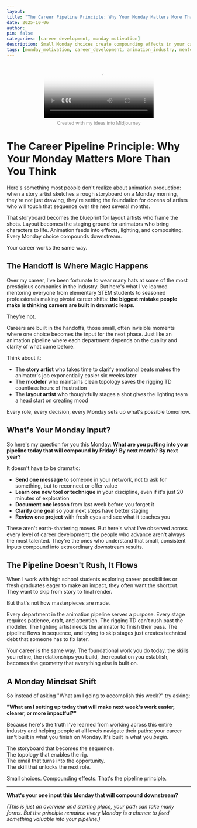 ```yaml
---
layout: 
title: "The Career Pipeline Principle: Why Your Monday Matters More Than You Think"
date: 2025-10-06
author: 
pin: false
categories: [career development, monday motivation]
description: Small Monday choices create compounding effects in your career. Learn why treating your week like an animation pipeline, where every decision becomes input for the next phase, transforms how you approach professional growth.
tags: [monday_motivation, career_development, animation_industry, mentorship, career_pathways, professional_growth, pipeline_thinking, compounding_effects]
---
```

<div style="text-align:center;">
  <video
    controls
    preload="metadata"
    style="max-width:100%;height:auto;"
    poster="{{ '/assets/img/2025-10-06-Career-Pipeline-Principle-poster.png' | relative_url }}"
  >
    <source src="{{ '/assets/video/2025-10-06-Career-Pipeline-Principle-video.mp4' | relative_url }}" type="video/mp4">
    Your browser does not support the video tag.
    <a href="{{ '/assets/video/2025-10-06-Career-Pipeline-Principle-video.mp4' | relative_url }}">Download the video</a>.
  </video>

  <p style="color:#888; font-size:0.9em; margin-top:0.5em;">
    Created with my ideas into Midjourney
  </p>
</div>

# The Career Pipeline Principle: Why Your Monday Matters More Than You Think

Here's something most people don't realize about animation production: when a story artist sketches a rough storyboard on a Monday morning, they're not just drawing, they're setting the foundation for dozens of artists who will touch that sequence over the next several months.

That storyboard becomes the blueprint for layout artists who frame the shots. Layout becomes the staging ground for animators who bring characters to life. Animation feeds into effects, lighting, and compositing. Every Monday choice compounds downstream.

Your career works the same way.

## The Handoff Is Where Magic Happens

Over my career, I've been fortunate to wear many hats at some of the most prestigious companies in the industry. But here's what I've learned mentoring everyone from elementary STEM students to seasoned professionals making pivotal career shifts: **the biggest mistake people make is thinking careers are built in dramatic leaps.**

They're not.

Careers are built in the handoffs, those small, often invisible moments where one choice becomes the input for the next phase. Just like an animation pipeline where each department depends on the quality and clarity of what came before.

Think about it:

- The **story artist** who takes time to clarify emotional beats makes the animator's job exponentially easier six weeks later
- The **modeler** who maintains clean topology saves the rigging TD countless hours of frustration
- The **layout artist** who thoughtfully stages a shot gives the lighting team a head start on creating mood

Every role, every decision, every Monday sets up what's possible tomorrow.

## What's Your Monday Input?

So here's my question for you this Monday: **What are you putting into your pipeline today that will compound by Friday? By next month? By next year?**

It doesn't have to be dramatic:

- **Send one message** to someone in your network, not to ask for something, but to reconnect or offer value
- **Learn one new tool or technique** in your discipline, even if it's just 20 minutes of exploration
- **Document one lesson** from last week before you forget it
- **Clarify one goal** so your next steps have better staging
- **Review one project** with fresh eyes and see what it teaches you

These aren't earth-shattering moves. But here's what I've observed across every level of career development: the people who advance aren't always the most talented. They're the ones who understand that small, consistent inputs compound into extraordinary downstream results.

## The Pipeline Doesn't Rush, It Flows

When I work with high school students exploring career possibilities or fresh graduates eager to make an impact, they often want the shortcut. They want to skip from story to final render.

But that's not how masterpieces are made.

Every department in the animation pipeline serves a purpose. Every stage requires patience, craft, and attention. The rigging TD can't rush past the modeler. The lighting artist needs the animator to finish their pass. The pipeline flows in sequence, and trying to skip stages just creates technical debt that someone has to fix later.

Your career is the same way. The foundational work you do today, the skills you refine, the relationships you build, the reputation you establish, becomes the geometry that everything else is built on.

## A Monday Mindset Shift

So instead of asking "What am I going to accomplish this week?" try asking:

**"What am I setting up today that will make next week's work easier, clearer, or more impactful?"**

Because here's the truth I've learned from working across this entire industry and helping people at all levels navigate their paths: your career isn't built in what you finish on Monday. It's built in what you *begin*.

The storyboard that becomes the sequence.  
The topology that enables the rig.  
The email that turns into the opportunity.  
The skill that unlocks the next role.

Small choices. Compounding effects. That's the pipeline principle.

---

**What's your one input this Monday that will compound downstream?**

*(This is just an overview and starting place, your path can take many forms. But the principle remains: every Monday is a chance to feed something valuable into your pipeline.)*